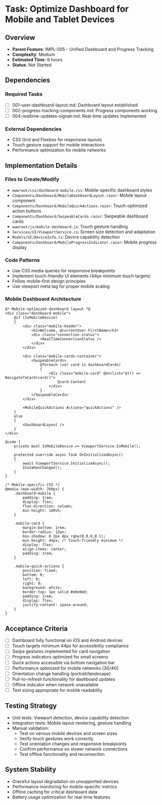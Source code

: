 # Task: Optimize Dashboard for Mobile and Tablet Devices

## Overview
- **Parent Feature**: IMPL-005 - Unified Dashboard and Progress Tracking
- **Complexity**: Medium
- **Estimated Time**: 6 hours
- **Status**: Not Started

## Dependencies
### Required Tasks
- [ ] 001-user-dashboard-layout.md: Dashboard layout established
- [ ] 002-progress-tracking-components.md: Progress components working
- [ ] 004-realtime-updates-signalr.md: Real-time updates implemented

### External Dependencies
- CSS Grid and Flexbox for responsive layouts
- Touch gesture support for mobile interactions
- Performance optimization for mobile networks

## Implementation Details
### Files to Create/Modify
- `wwwroot/css/dashboard-mobile.css`: Mobile-specific dashboard styles
- `Components/Dashboard/MobileDashboardLayout.razor`: Mobile layout component
- `Components/Dashboard/MobileQuickActions.razor`: Touch-optimized action buttons
- `Components/Dashboard/SwipeableCards.razor`: Swipeable dashboard cards
- `wwwroot/js/mobile-dashboard.js`: Touch gesture handling
- `Services/UI/ViewportService.cs`: Screen size detection and adaptation
- `Models/UI/DeviceInfo.cs`: Device capability detection
- `Components/Dashboard/MobileProgressIndicator.razor`: Mobile progress display

### Code Patterns
- Use CSS media queries for responsive breakpoints
- Implement touch-friendly UI elements (44px minimum touch targets)
- Follow mobile-first design principles
- Use viewport meta tag for proper mobile scaling

### Mobile Dashboard Architecture
```razor
@* Mobile-optimized dashboard layout *@
<div class="dashboard-mobile">
    @if (IsMobileDevice)
    {
        <div class="mobile-header">
            <h2>Welcome, @currentUser.FirstName</h2>
            <div class="connection-status">
                <RealTimeConnectionStatus />
            </div>
        </div>
        
        <div class="mobile-cards-container">
            <SwipeableCards>
                @foreach (var card in dashboardCards)
                {
                    <div class="mobile-card" @onclick="@(() => NavigateToCard(card))">
                        @card.Content
                    </div>
                }
            </SwipeableCards>
        </div>
        
        <MobileQuickActions Actions="quickActions" />
    }
    else
    {
        <DashboardLayout />
    }
</div>

@code {
    private bool IsMobileDevice => ViewportService.IsMobile();
    
    protected override async Task OnInitializedAsync()
    {
        await ViewportService.InitializeAsync();
        StateHasChanged();
    }
}

/* Mobile-specific CSS */
@media (max-width: 768px) {
    .dashboard-mobile {
        padding: 1rem;
        display: flex;
        flex-direction: column;
        min-height: 100vh;
    }
    
    .mobile-card {
        margin-bottom: 1rem;
        border-radius: 12px;
        box-shadow: 0 2px 8px rgba(0,0,0,0.1);
        min-height: 44px; /* Touch-friendly minimum */
        display: flex;
        align-items: center;
        padding: 1rem;
    }
    
    .mobile-quick-actions {
        position: fixed;
        bottom: 0;
        left: 0;
        right: 0;
        background: white;
        border-top: 1px solid #e0e0e0;
        padding: 1rem;
        display: flex;
        justify-content: space-around;
    }
}
```

## Acceptance Criteria
- [ ] Dashboard fully functional on iOS and Android devices
- [ ] Touch targets minimum 44px for accessibility compliance
- [ ] Swipe gestures implemented for card navigation
- [ ] Progress indicators optimized for small screens
- [ ] Quick actions accessible via bottom navigation bar
- [ ] Performance optimized for mobile networks (3G/4G)
- [ ] Orientation change handling (portrait/landscape)
- [ ] Pull-to-refresh functionality for dashboard updates
- [ ] Offline indicator when network unavailable
- [ ] Text sizing appropriate for mobile readability

## Testing Strategy
- Unit tests: Viewport detection, device capability detection
- Integration tests: Mobile layout rendering, gesture handling
- Manual validation:
  - Test on various mobile devices and screen sizes
  - Verify touch gestures work correctly
  - Test orientation changes and responsive breakpoints
  - Confirm performance on slower network connections
  - Test offline functionality and reconnection

## System Stability
- Graceful layout degradation on unsupported devices
- Performance monitoring for mobile-specific metrics
- Offline caching for critical dashboard data
- Battery usage optimization for real-time features